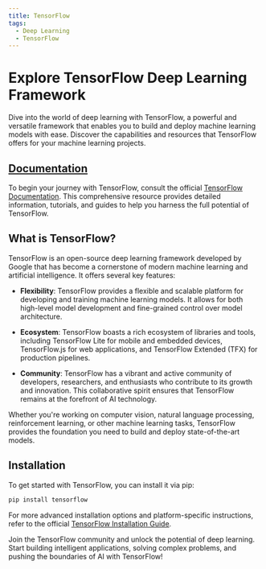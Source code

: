 ```yaml
---
title: TensorFlow
tags:
  - Deep Learning
  - TensorFlow
---
```


# Explore TensorFlow Deep Learning Framework

Dive into the world of deep learning with TensorFlow, a powerful and versatile framework that enables you to build and deploy machine learning models with ease. Discover the capabilities and resources that TensorFlow offers for your machine learning projects.

## [Documentation](https://www.tensorflow.org/guide)

To begin your journey with TensorFlow, consult the official [TensorFlow Documentation](https://www.tensorflow.org/guide). This comprehensive resource provides detailed information, tutorials, and guides to help you harness the full potential of TensorFlow.

## What is TensorFlow?

TensorFlow is an open-source deep learning framework developed by Google that has become a cornerstone of modern machine learning and artificial intelligence. It offers several key features:

- **Flexibility**: TensorFlow provides a flexible and scalable platform for developing and training machine learning models. It allows for both high-level model development and fine-grained control over model architecture.

- **Ecosystem**: TensorFlow boasts a rich ecosystem of libraries and tools, including TensorFlow Lite for mobile and embedded devices, TensorFlow.js for web applications, and TensorFlow Extended (TFX) for production pipelines.

- **Community**: TensorFlow has a vibrant and active community of developers, researchers, and enthusiasts who contribute to its growth and innovation. This collaborative spirit ensures that TensorFlow remains at the forefront of AI technology.

Whether you're working on computer vision, natural language processing, reinforcement learning, or other machine learning tasks, TensorFlow provides the foundation you need to build and deploy state-of-the-art models.

## Installation

To get started with TensorFlow, you can install it via pip:

```bash
pip install tensorflow
```

For more advanced installation options and platform-specific instructions, refer to the official [TensorFlow Installation Guide](https://www.tensorflow.org/install).

Join the TensorFlow community and unlock the potential of deep learning. Start building intelligent applications, solving complex problems, and pushing the boundaries of AI with TensorFlow!
